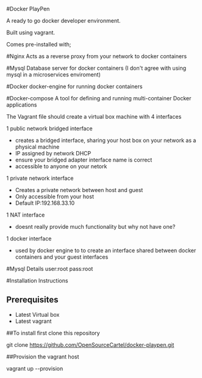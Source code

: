 #Docker PlayPen

A ready to go docker developer environment.

Built using vagrant.

Comes pre-installed with;

#Nginx
Acts as a reverse proxy from your network to docker containers

#Mysql
Database server for docker containers (I don't agree with using mysql in a microservices enviroment)

#Docker
docker-engine for running docker containers

#Docker-compose
A tool for defining and running multi-container Docker applications

The Vagrant file should create a virtual box machine with 4 interfaces

1 public network bridged interface
 - creates a bridged interface, sharing your host box on your network as a physical machine
 - IP assigned by network DHCP
 - ensure your bridged adapter interface name is correct
 - accessible to anyone on your netork

1 private network interface
 - Creates a private network between host and guest
 - Only accessible from your host
 - Default IP:192.168.33.10
  
1 NAT interface
  - doesnt really provide much functionality but why not have one?

1 docker interface
  - used by docker engine to to create an interface shared between docker containers and your guest interfaces

#Mysql Details
user:root
pass:root


#Installation Instructions
## Prerequisites 
  - Latest Virtual box
  - Latest vagrant

##To install first clone this repository

git clone https://github.com/OpenSourceCartel/docker-playpen.git

##Provision the vagrant host

vagrant up --provision
